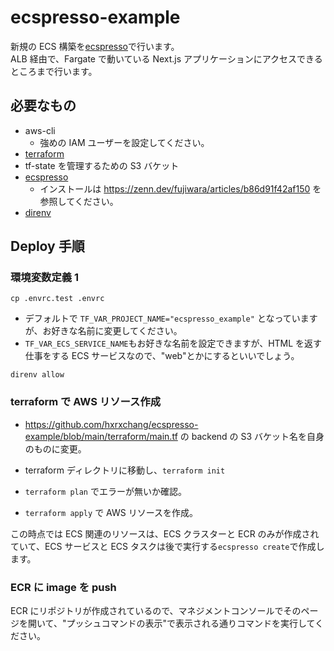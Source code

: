 # ecspresso-example

新規の ECS 構築を[ecspresso](https://github.com/kayac/ecspresso)で行います。  
ALB 経由で、Fargate で動いている Next.js アプリケーションにアクセスできるところまで行います。

## 必要なもの

- aws-cli
  - 強めの IAM ユーザーを設定してください。
- [terraform](https://www.terraform.io/)
- tf-state を管理するための S3 バケット
- [ecspresso](https://github.com/kayac/ecspresso)
  - インストールは https://zenn.dev/fujiwara/articles/b86d91f42af150 を参照してください。
- [direnv](https://github.com/direnv/direnv)

## Deploy 手順

### 環境変数定義 1

```
cp .envrc.test .envrc
```

- デフォルトで `TF_VAR_PROJECT_NAME="ecspresso_example"` となっていますが、お好きな名前に変更してください。
- `TF_VAR_ECS_SERVICE_NAME`もお好きな名前を設定できますが、HTML を返す仕事をする ECS サービスなので、"web"とかにするといいでしょう。

```
direnv allow
```

### terraform で AWS リソース作成

- https://github.com/hxrxchang/ecspresso-example/blob/main/terraform/main.tf の backend の S3 バケット名を自身のものに変更。

- terraform ディレクトリに移動し、`terraform init`
- `terraform plan` でエラーが無いか確認。
- `terraform apply` で AWS リソースを作成。

この時点では ECS 関連のリソースは、ECS クラスターと ECR のみが作成されていて、ECS サービスと ECS タスクは後で実行する`ecspresso create`で作成します。

### ECR に image を push

ECR にリポジトリが作成されているので、マネジメントコンソールでそのページを開いて、"プッシュコマンドの表示"で表示される通りコマンドを実行してください。
